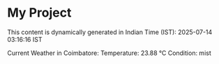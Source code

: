 # My Project

This content is dynamically generated in Indian Time (IST): 2025-07-14 03:16:16 IST


Current Weather in Coimbatore:
Temperature: 23.88 °C
Condition: mist
